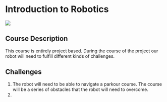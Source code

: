 # Introduction to Robotics

![](https://imgs.xkcd.com/comics/robots.png)

## Course Description
This course is entirely project based.
During the course of the project our robot will need to fulfill different kinds of challenges.

## Challenges
  1. The robot will need to be able to navigate a parkour course. The course will be a series of obstacles that the robot will need to overcome.
  2. 